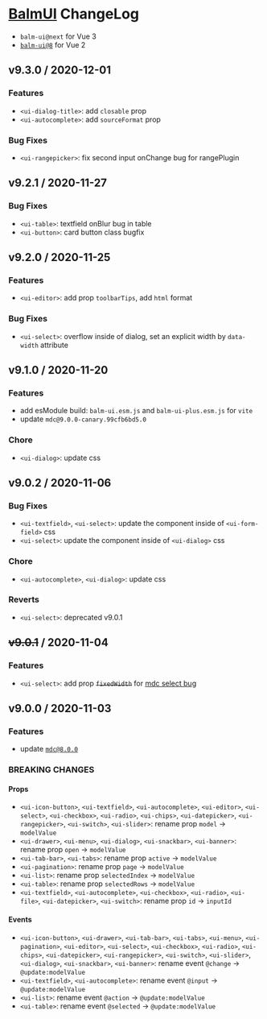 # [BalmUI](https://next-material.balmjs.com) ChangeLog

- `balm-ui@next` for Vue 3
- [`balm-ui@8`](https://github.com/balmjs/balm-ui/tree/8.x) for Vue 2

## v9.3.0 / 2020-12-01

### Features

- `<ui-dialog-title>`: add `closable` prop
- `<ui-autocomplete>`: add `sourceFormat` prop

### Bug Fixes

- `<ui-rangepicker>`: fix second input onChange bug for rangePlugin

## v9.2.1 / 2020-11-27

### Bug Fixes

- `<ui-table>`: textfield onBlur bug in table
- `<ui-button>`: card button class bugfix

## v9.2.0 / 2020-11-25

### Features

- `<ui-editor>`: add prop `toolbarTips`, add `html` format

### Bug Fixes

- `<ui-select>`: overflow inside of dialog, set an explicit width by `data-width` attribute

## v9.1.0 / 2020-11-20

### Features

- add esModule build: `balm-ui.esm.js` and `balm-ui-plus.esm.js` for `vite`
- update `mdc@9.0.0-canary.99cfb6bd5.0`

### Chore

- `<ui-dialog>`: update css

## v9.0.2 / 2020-11-06

### Bug Fixes

- `<ui-textfield>`, `<ui-select>`: update the component inside of `<ui-form-field>` css
- `<ui-select>`: update the component inside of `<ui-dialog>` css

### Chore

- `<ui-autocomplete>`, `<ui-dialog>`: update css

### Reverts

- `<ui-select>`: deprecated v9.0.1

## <del>v9.0.1</del> / 2020-11-04

### Features

- `<ui-select>`: add prop <del>`fixedWidth`</del> for [mdc select bug](https://github.com/material-components/material-components-web/issues/5590)

## v9.0.0 / 2020-11-03

### Features

- update [`mdc@8.0.0`](https://github.com/material-components/material-components-web/blob/master/CHANGELOG.md#800-2020-11-02)

### BREAKING CHANGES

#### Props

- `<ui-icon-button>`, `<ui-textfield>`, `<ui-autocomplete>`, `<ui-editor>`, `<ui-select>`, `<ui-checkbox>`, `<ui-radio>`, `<ui-chips>`, `<ui-datepicker>`, `<ui-rangepicker>`, `<ui-switch>`, `<ui-slider>`: rename prop `model` -> `modelValue`
- `<ui-drawer>`, `<ui-menu>`, `<ui-dialog>`, `<ui-snackbar>`, `<ui-banner>`: rename prop `open` -> `modelValue`
- `<ui-tab-bar>`, `<ui-tabs>`: rename prop `active` -> `modelValue`
- `<ui-pagination>`: rename prop `page` -> `modelValue`
- `<ui-list>`: rename prop `selectedIndex` -> `modelValue`
- `<ui-table>`: rename prop `selectedRows` -> `modelValue`
- `<ui-textfield>`, `<ui-autocomplete>`, `<ui-checkbox>`, `<ui-radio>`, `<ui-file>`, `<ui-datepicker>`, `<ui-switch>`: rename prop `id` -> `inputId`

#### Events

- `<ui-icon-button>`, `<ui-drawer>`, `<ui-tab-bar>`, `<ui-tabs>`, `<ui-menu>`, `<ui-pagination>`, `<ui-editor>`, `<ui-select>`, `<ui-checkbox>`, `<ui-radio>`, `<ui-chips>`, `<ui-datepicker>`, `<ui-rangepicker>`, `<ui-switch>`, `<ui-slider>`, `<ui-dialog>`, `<ui-snackbar>`, `<ui-banner>`: rename event `@change` -> `@update:modelValue`
- `<ui-textfield>`, `<ui-autocomplete>`: rename event `@input` -> `@update:modelValue`
- `<ui-list>`: rename event `@action` -> `@update:modelValue`
- `<ui-table>`: rename event `@selected` -> `@update:modelValue`
